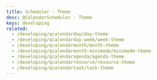 ```yaml
---
title: Scheduler - Theme
desc: QCalendarScheduler - Theme
keys: developing
related:
  - /developing/qcalendarday/day-theme
  - /developing/qcalendarday-week/week-theme
  - /developing/qcalendarmonth/month-theme
  - /developing/qcalendarmonth-minimode/minimode-theme
  - /developing/qcalendaragenda/agenda-theme
  - /developing/qcalendarresource/resource-theme
  - /developing/qcalendartask/task-theme
---
```


<example-viewer
  title="Theme"
  file="SchedulerTheme"
  codepen-title="QCalendarScheduler"
/>
